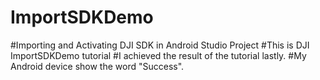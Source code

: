 # ImportSDKDemo
#Importing and Activating DJI SDK in Android Studio Project
#This is DJI ImportSDKDemo tutorial
#I achieved the result of the tutorial lastly.
#My Android device show the word "Success".
